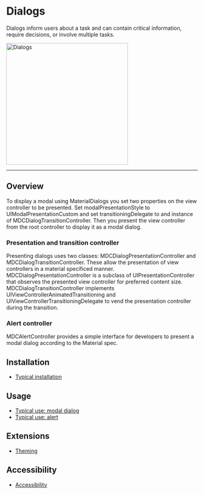 # Dialogs

<!-- badges -->

Dialogs inform users about a task and can contain critical information, require decisions, or
involve multiple tasks.

<div class="article__asset article__asset--screenshot">
  <img src="docs/assets/dialogs.gif" alt="Dialogs" width="320">
</div>

<!-- design-and-api -->

<!-- toc -->

- - -

## Overview

To display a modal using MaterialDialogs you set two properties on the view controller to be
presented. Set modalPresentationStyle to UIModalPresentationCustom and set
transitioningDelegate to and instance of MDCDialogTransitionController. Then you present the
view controller from the root controller to display it as a modal dialog.

### Presentation and transition controller

Presenting dialogs uses two classes: MDCDialogPresentationController and
MDCDialogTransitionController. These allow the presentation of view controllers in a material
specificed manner. MDCDialogPresentationController is a subclass of UIPresentationController
that observes the presented view controller for preferred content size.
MDCDialogTransitionController implements UIViewControllerAnimatedTransitioning and
UIViewControllerTransitioningDelegate to vend the presentation controller during the transition.

### Alert controller

MDCAlertController provides a simple interface for developers to present a modal dialog
according to the Material spec.

## Installation

- [Typical installation](../../../docs/component-installation.md)

## Usage

- [Typical use: modal dialog](typical-use-modal-dialog.md)
- [Typical use: alert](typical-use-alert.md)

## Extensions

- [Theming](theming.md)

## Accessibility

- [Accessibility](accessibility.md)
